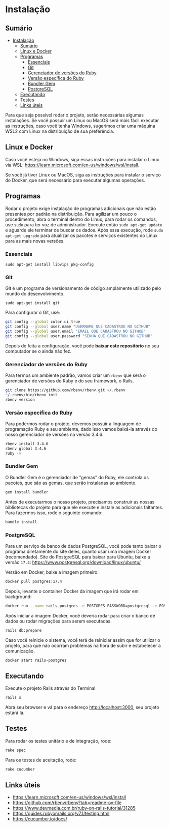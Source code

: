 # Instalação

## Sumário

- [Instalação](#instalação)
  - [Sumário](#sumário)
  - [Linux e Docker](#linux-e-docker)
  - [Programas](#programas)
    - [Essenciais](#essenciais)
    - [Git](#git)
    - [Gerenciador de versões do Ruby](#gerenciador-de-versões-do-ruby)
    - [Versão específica do Ruby](#versão-específica-do-ruby)
    - [Bundler Gem](#bundler-gem)
    - [PostgreSQL](#postgresql)
  - [Executando](#executando)
  - [Testes](#testes)
  - [Links úteis](#links-úteis)

Para que seja possível rodar o projeto, serão necessárias algumas instalações. Se você possuir um Linux ou MacOS será mais fácil executar as instruções, caso você tenha Windows, sugerimos criar uma máquina WSL2 com Linux na distribuição de sua preferência.

## Linux e Docker

Caso você esteja no Windows, siga essas instruções para instalar o Linux via WSL: https://learn.microsoft.com/en-us/windows/wsl/install.

Se você já tiver Linux ou MacOS, siga as instruções para instalar o serviço do Docker, que será necessário para executar algumas operações.

## Programas

Rodar o projeto exige instalação de programas adicionais que não estão presentes por padrão na distribuição. Para agilizar um pouco o procedimento, abra o terminal dentro do Linux, para rodar os comandos, use `sudo` para ter voz de administrador. Execute então `sudo apt-get update` e aguarde ele terminar de buscar os dados. Após essa execução, rode `sudo apt-get upgrade` para atualizar os pacotes e serviços existentes do Linux para as mais novas versões.

### Essenciais

`sudo apt-get install libvips pkg-config`

### Git

Git é um programa de versionamento de código amplamente utilizado pelo mundo do desenvolvimento.

`sudo apt-get install git`

Para configurar o Git, use:
```bash
git config --global color.ui true
git config --global user.name "USERNAME QUE CADASTROU NO GITHUB"
git config --global user.email "EMAIL QUE CADASTROU NO GITHUB"
git config --global user.password "SENHA QUE CADASTROU NO GITHUB"
```

Depois de feita a configuração, você pode **baixar este repositório** no seu computador se o ainda não fez.

### Gerenciador de versões do Ruby

Para termos um ambiente padrão, vamos criar um `rbenv` que será o gerenciador de versões do Ruby e do seu framework, o Rails.

```bash
git clone https://github.com/rbenv/rbenv.git ~/.rbenv
~/.rbenv/bin/rbenv init
rbenv version
```

### Versão específica do Ruby

Para podermos rodar o projeto, devemos possuir a linguagem de programação Ruby e seu ambiente, dado isso vamos baixá-la através do nosso gerenciador de versões na versão 3.4.6.

```bash
rbenv install 3.4.6
rbenv global 3.4.6
ruby -v
```

### Bundler Gem

O Bundler Gem é o gerenciador de "gemas" do Ruby, ele controla os pacotes, que são as gemas, que serão instaladas ao ambiente.

```bash
gem install bundler
```

Antes de executarmos o nosso projeto, precisamos construir as nossas bibliotecas do projeto para que ele execute e instale as adicionais faltantes. Para fazermos isso, rode o seguinte comando:

```bash
bundle install
```

### PostgreSQL

Para um serviço de banco de dados PostgreSQL, você pode tanto baixar o programa diretamente do site deles, quanto usar uma imagem Docker (recomendado). Site do PostgreSQL para baixar para Ubuntu, baixe a versão `17.4`: https://www.postgresql.org/download/linux/ubuntu/

Versão em Docker, baixe a imagem primeiro:

```bash
docker pull postgres:17.4
```

Depois, levante o container Docker da imagem que irá rodar em background:

```bash
docker run --name rails-postgres -e POSTGRES_PASSWORD=postgresql -e POSTGRESQL_USER=postgres -e POSTGRES_DB=myapp_development -p 5432:5432 -d postgres:17.4
```

Após iniciar a imagem Docker, você deveria rodar para criar o banco de dados ou rodar migrações para serem executadas.

```bash
rails db:prepare
```

Caso você reinicie o sistema, você terá de reiniciar assim que for utilizar o projeto, para que não ocorram problemas na hora de subir e estabelecer a comunicação.

```bash
docker start rails-postgres
```

## Executando

Execute o projeto Rails através do Terminal.

```bash
rails s 
```

Abra seu browser e vá para o endereço <http://localhost:3000>, seu projeto estará lá.

## Testes

Para rodar os testes unitário e de integração, rode:

```bash
rake spec
```

Para os testes de aceitação, rode:
```bash
rake cucumber
```

## Links úteis

- https://learn.microsoft.com/en-us/windows/wsl/install
- https://github.com/rbenv/rbenv?tab=readme-ov-file
- https://www.devmedia.com.br/ruby-on-rails-tutorial/31285
- https://guides.rubyonrails.org/v7.1/testing.html
- https://cucumber.io/docs/
